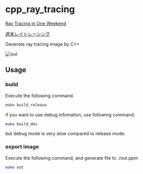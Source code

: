 # cpp_ray_tracing

[Ray Tracing in One Weekend](https://raytracing.github.io/books/RayTracingInOneWeekend.html)

[週末レイトレーシング](https://inzkyk.xyz/ray_tracing_in_one_weekend/)

Generate ray tracing image by C++

![out](https://github.com/Tatsu015/cpp_ray_tracing/assets/97239922/e48b87f2-db27-45bb-b9c3-4175b4b5cb2f)

## Usage

### build

Execute the following command.

~~~bash
make build_release
~~~

if you want to use debug infomation, use following command.

~~~bash
make build_dev
~~~
but debug mode is very slow compared to release mode.

### export image

Execute the following command, and generate file to ./out.ppm

~~~bash
make out
~~~

